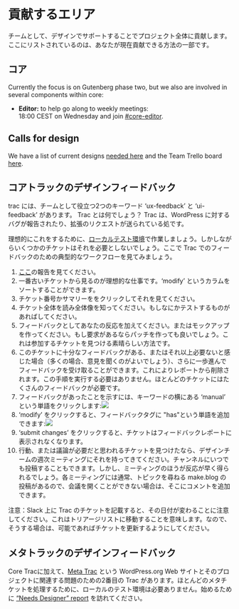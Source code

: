 <!-- 
# Areas to contribute
-->
# 貢献するエリア

<!-- 
As a team we contribute by supporting design across the entire project. Listed here are just some of the ways you can contribute currently.
-->
チームとして、デザインでサポートすることでプロジェクト全体に貢献します。ここにリストされているのは、あなたが現在貢献できる方法の一部です。

<!--
## Core focuses
-->
## コア

Currently the focus is on Gutenberg phase two, but we also are involved in several components within core:

*   **Editor:** to help go along to weekly meetings:  
    18:00 CEST on Wednesday and join [#core-editor](https://make.wordpress.org/design/tag/core-editor/).

## Calls for design

We have a list of current designs [needed here](https://make.wordpress.org/design/calls-for-design/) and the Team Trello board [here](https://trello.com/b/fnHScayo/design-team).

<!-- 
## Core Trac design feedback
-->
## コアトラックのデザインフィードバック

<!-- 
We have two keywords in trac which we as a team can help with: ‘ux-feedback’ and ‘ui-feedback’. What is trac? Trac is where bugs are reported and enhancement requests are made for WordPress.
 -->
trac には、チームとして役立つ2つのキーワード ‘ux-feedback’ と ‘ui-feedback’ があります。 Trac とは何でしょう？ Trac は、WordPress に対するバグが報告されたり、拡張のリクエストが送られている処です。

<!-- 
Ideally to do this, you will have a working [local testing environment](https://make.wordpress.org/core/handbook/tutorials/installing-wordpress-locally/), however some tickets you will not need that for. Here is how a typical workflow would look for feedback in trac:
-->
理想的にこれをするために、[ローカルテスト環境](https://make.wordpress.org/core/handbook/tutorials/installing-wordpress-locally/)で作業しましょう。しかしながらいくつかのチケットはそれを必要としないでしょう。ここで Trac でのフィードバックのための典型的なワークフローを見てみましょう。

<!--
1.  Visit the report [here](https://core.trac.wordpress.org/tickets/ux-feedback).
2.  Ideally work oldest ticket first, you can click on the ‘modify’ column to sort.
3.  Click a ticket number or summary to view it.
4.  Read the entire ticket to know the full picture. If there is something to test then do that.
5.  Add your response as feedback, or make a mock-up and if required you can even make a patch. This is a great way to find tickets to get involved in.
6.  If you feel this ticket has enough feedback or needs no more (often it is good to get a few opinions), you can go a step further and rmark as having feedback. This removes it from the report. Be aware you don’t have to do this step, most tickets need a lot of feedback.
7.  To flag as having had feedback, click the word ‘manual’ by the keyword:[![](https://i0.wp.com/make.wordpress.org/design/files/2017/04/2017-04-30-at-12.28.png?resize=776%2C530&ssl=1)](https://make.wordpress.org/design/handbook/get-involved/areas-contribute/2017-04-30-at-12-28/#main)
8.  Once you click ‘modify’ you can the add the word ‘has’ to the feedback tag:[![](https://i2.wp.com/make.wordpress.org/design/files/2017/04/2017-04-30-at-12.29.png?resize=467%2C188&ssl=1)](https://make.wordpress.org/design/handbook/get-involved/areas-contribute/2017-04-30-at-12-29/#main)
9.  Click ‘submit changes’ and now the ticket will not show in the feedback report.
10.  If you find a ticket you think needs action, or discussion; bring it to the design team weekly meeting. You can also drop it in the channel at anytime, but the meeting will get a faster response. Each meeting usually has a post on make.blog asking for topics, so if you can’t make the meeting, you can add a comment there.
-->
1.  [ここ](https://core.trac.wordpress.org/tickets/ux-feedback)の報告を見てください。
2.  一番古いチケットから見るのが理想的な仕事です。‘modify’ というカラムをソートすることができます。
3.  チケット番号かサマリーををクリックしてそれを見てください。
4.  チケット全体を読み全体像を知ってください。もしなにかテストするものがあればしてください。
5.  フィードバックとしてあなたの反応を加えてください。またはモックアップを作ってください。もし要求があるならパッチを作っても良いでしょう。これは参加するチケットを見つける素晴らしい方法です。
6.  このチケットに十分なフィードバックがある、またはそれ以上必要ないと感じた場合（多くの場合、意見を聞くのがよいでしょう）、さらに一歩進んでフィードバックを受け取ることができます。これによりレポートから削除されます。この手順を実行する必要はありません。ほとんどのチケットにはたくさんのフィードバックが必要です。
7.  フィードバックがあったことを示すには、キーワードの横にある ‘manual’ という単語をクリックします:[![](https://i0.wp.com/make.wordpress.org/design/files/2017/04/2017-04-30-at-12.28.png?resize=776%2C530&ssl=1)](https://make.wordpress.org/design/handbook/get-involved/areas-contribute/2017-04-30-at-12-28/#main)
8.  ‘modify’ をクリックすると、フィードバックタグに "has"という単語を追加できます:[![](https://i2.wp.com/make.wordpress.org/design/files/2017/04/2017-04-30-at-12.29.png?resize=467%2C188&ssl=1)](https://make.wordpress.org/design/handbook/get-involved/areas-contribute/2017-04-30-at-12-29/#main)
9.  ‘submit changes’ をクリックすると、チケットはフィードバックレポートに表示されなくなります。
10.  行動、または議論が必要だと思われるチケットを見つけたなら、デザインチームの週次ミーティングにそれを持ってきてください。チャンネルにいつでも投稿することもできます。しかし、ミーティングのほうが反応が早く得られるでしょう。各ミーティングには通常、トピックを尋ねる make.blog の投稿があるので、会議を開くことができない場合は、そこにコメントを追加できます。

<!-- 
Note: Please note that mentioning the a trac ticket on Slack will change its date. This means that it will move in the triage list. So if you do so, please make sure to update the ticket if possible.
-->
注意：Slack 上に Trac のチケットを記載すると、その日付が変わることに注意してください。これはトリアージリストに移動することを意味します。なので、そうする場合は、可能であればチケットを更新するようにしてください。

<!-- ## Meta Trac design feedback -->
## メタトラックのデザインフィードバック

<!-- 
In addition to Core Trac, we have a second Trac for issues related to the WordPress.org website and associated projects, [Meta Trac](https://meta.trac.wordpress.org/). You won’t need a local testing environment to work on most Meta tickets. Visit the [“Needs Designer” report](https://meta.trac.wordpress.org/query?status=accepted&status=assigned&status=new&status=reopened&status=reviewing&keywords=~needs-ui&keywords=~needs-ux&keywords=~ui-feedback&keywords=~ux-feedback&group=component&col=id&col=summary&col=keywords&col=status&col=owner&col=type&col=priority&col=component&order=keywords&report=9) to get started.
-->
Core Tracに加えて、[Meta Trac](https://meta.trac.wordpress.org/) という WordPress.org Web サイトとそのプロジェクトに関連する問題のための2番目の Trac があります。ほとんどのメタチケットを処理するために、ローカルのテスト環境は必要ありません。始めるために [“Needs Designer” report](https://meta.trac.wordpress.org/query?status=accepted&status=assigned&status=new&status=reopened&status=reviewing&keywords=~needs-ui&keywords=~needs-ux&keywords=~ui-feedback&keywords=~ux-feedback&group=component&col=id&col=summary&col=keywords&col=status&col=owner&col=type&col=priority&col=component&order=keywords&report=9) を訪れてください。
